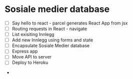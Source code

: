 # Sosiale medier database 

* [ ] Say hello to react - parcel generates React App from jsx
* [ ] Routing requests in React - navigate
* [ ] List exisiting Innlegg
* [ ] Add new Innlegg using forms and state
* [ ] Encapsulate Sosiale Medier database
* [ ] Express app
* [ ] Move API to server
* [ ] Deploy to Heroku
* 